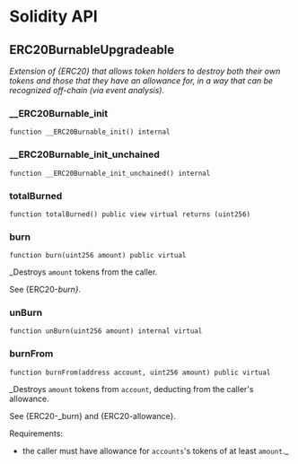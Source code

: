 # Solidity API

## ERC20BurnableUpgradeable

_Extension of {ERC20} that allows token holders to destroy both their own
tokens and those that they have an allowance for, in a way that can be
recognized off-chain (via event analysis)._

### __ERC20Burnable_init

```solidity
function __ERC20Burnable_init() internal
```

### __ERC20Burnable_init_unchained

```solidity
function __ERC20Burnable_init_unchained() internal
```

### totalBurned

```solidity
function totalBurned() public view virtual returns (uint256)
```

### burn

```solidity
function burn(uint256 amount) public virtual
```

_Destroys `amount` tokens from the caller.

See {ERC20-_burn}._

### unBurn

```solidity
function unBurn(uint256 amount) internal virtual
```

### burnFrom

```solidity
function burnFrom(address account, uint256 amount) public virtual
```

_Destroys `amount` tokens from `account`, deducting from the caller's
allowance.

See {ERC20-_burn} and {ERC20-allowance}.

Requirements:

- the caller must have allowance for ``accounts``'s tokens of at least
`amount`._

